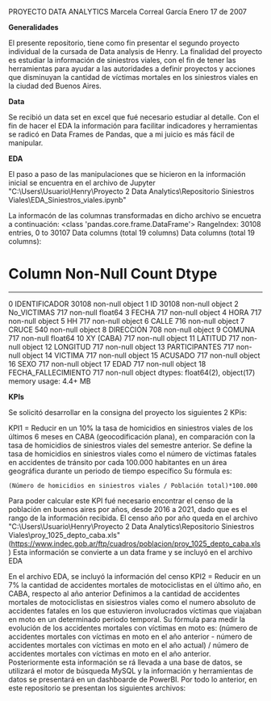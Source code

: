 PROYECTO DATA ANALYTICS
Marcela Correal García
Enero 17 de 2007

**Generalidades**

El presente repositorio, tiene como fin presentar el segundo proyecto individual de la cursada de Data analysis de Henry.
La finalidad del proyecto es estudiar la información de siniestros viales, con el fin de tener las herramientas para ayudar a las autoridades a definir proyectos y acciones 
que disminuyan la cantidad de víctimas mortales en los siniestros viales en la ciudad ded Buenos Aires.

**Data**

Se recibió un data set en excel que fué necesario estudiar al detalle. Con el fin de hacer el EDA la información para facilitar indicadores y herramientas se radicó en
Data Frames de Pandas, que a mi juicio es más fácil de manipular.

**EDA**

El paso a paso de las manipulaciones que se hicieron en la información inicial se encuentra en el archivo de Jupyter
"C:\Users\Usuario\Henry\Proyecto 2 Data Analytics\Repositorio Siniestros Viales\EDA_Siniestros_viales.ipynb"

La informacón de las columnas transformadas en  dicho archivo se encuetra a continuación:
<class 'pandas.core.frame.DataFrame'> RangeIndex: 30108 entries, 0 to 30107 Data columns (total 19 columns)
Data columns (total 19 columns):

 #   Column               Non-Null Count  Dtype  
---  ------               --------------  -----  
 0   IDENTIFICADOR        30108 non-null  object 
 1   ID                   30108 non-null  object 
 2   No_VICTIMAS          717 non-null    float64
 3   FECHA             717 non-null    object 
 4   HORA                 717 non-null    object 
 5   HH                   717 non-null    object 
 6   CALLE                716 non-null    object 
 7   CRUCE                540 non-null    object 
 8   DIRECCIÓN            708 non-null    object 
 9   COMUNA               717 non-null    float64
 10  XY (CABA)            717 non-null    object 
 11  LATITUD              717 non-null    object 
 12  LONGITUD             717 non-null    object 
 13  PARTICIPANTES        717 non-null    object 
 14  VICTIMA              717 non-null    object 
 15  ACUSADO              717 non-null    object 
 16  SEXO                 717 non-null    object 
 17  EDAD                 717 non-null    object 
 18  FECHA_FALLECIMIENTO  717 non-null    object 
dtypes: float64(2), object(17)
memory usage: 4.4+ MB

**KPIs**

Se solicitó desarrollar en la consigna del proyecto  los siguientes 2 KPis:

KPI1 = Reducir en un 10% la tasa de homicidios en siniestros viales de los últimos 6 meses en CABA (geocodificación plana), en comparación con
la tasa de homicidios de siniestros viales del semestre anterior. Se define la tasa de homicidios en siniestros viales como el número de víctimas fatales en accidentes 
de tránsito por cada 100.000 habitantes en un área geográfica durante un periodo de tiempo específico
Su fórmula es: 

    (Número de homicidios en siniestros viales / Población total)*100.000
    
Para poder calcular este KPI fué necesario encontrar el censo de la población en buenos aires por años, desde 2016 a 2021, dado que es el rango de la información recibida. 
El censo año por año queda en el archivo "C:\Users\Usuario\Henry\Proyecto 2 Data Analytics\Repositorio Siniestros Viales\proy_1025_depto_caba.xls" (https://www.indec.gob.ar/ftp/cuadros/poblacion/proy_1025_depto_caba.xls) 
Esta información se convierte a un data frame y se incluyó en el archivo EDA

En el archivo EDA, se incluyó la información del censo
KPI2 = Reducir en un 7% la cantidad de accidentes mortales de motociclistas en el último año, en CABA, respecto al año anterior Definimos a la cantidad de accidentes mortales de motociclistas en sisiestros viales como el numero absoluto de accidentes fatales en los que estuvieron involucrados víctimas que viajaban en moto en un determinado periodo temporal. Su fórmula para medir la evolución de los accidentes mortales con víctimas en moto es: (número de accidentes mortales con víctimas en moto en el año anterior - número de accidentes mortales con víctimas en moto en el año actual) / número de accidentes mortales con víctimas en moto en el año anterior.
Posteriormente esta información se rá llevada a una base de datos, se utilizará el motor de búsqueda MySQL y la información y herramientas de datos se presentará en un dashboarde de PowerBI.
Por todo lo anterior, en este repositorio se presentan los siguientes archivos:



